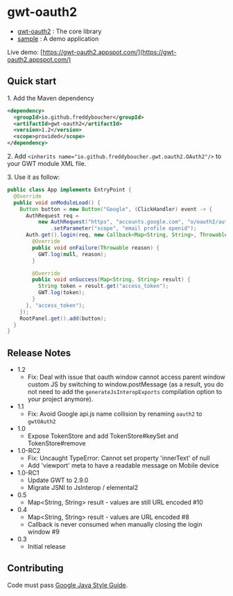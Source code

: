 gwt-oauth2
==========

* [gwt-oauth2](gwt-oauth2) : The core library
* [sample](sample) : A demo application

Live demo: [https://gwt-oauth2.appspot.com/](https://gwt-oauth2.appspot.com/)

Quick start
-------------

1\. Add the Maven dependency
```xml
<dependency>
  <groupId>io.github.freddyboucher</groupId>
  <artifactId>gwt-oauth2</artifactId>
  <version>1.2</version>
  <scope>provided</scope>
</dependency>
```

2\. Add `<inherits name="io.github.freddyboucher.gwt.oauth2.OAuth2"/>` to your GWT module XML file.

3\. Use it as follow:
```java
public class App implements EntryPoint {
  @Override
  public void onModuleLoad() {
    Button button = new Button("Google", (ClickHandler) event -> {
      AuthRequest req =
          new AuthRequest("https", "accounts.google.com", "o/oauth2/auth", "GOOGLE_CLIENT_ID")
              .setParameter("scope", "email profile openid");
      Auth.get().login(req, new Callback<Map<String, String>, Throwable>() {
        @Override
        public void onFailure(Throwable reason) {
          GWT.log(null, reason);
        }

        @Override
        public void onSuccess(Map<String, String> result) {
          String token = result.get("access_token");
          GWT.log(token);
        }
      }, "access_token");
    });
    RootPanel.get().add(button);
  }
}
```

Release Notes
-------------

- 1.2
  - Fix: Deal with issue that oauth window cannot access parent window custom JS by switching to
    window.postMessage (as a result, you do not need to add the `generateJsInteropExports`
    compilation option to your project anymore).
- 1.1
  - Fix: Avoid Google api.js name collision by renaming `oauth2` to `gwtOAuth2`
- 1.0
  - Expose TokenStore and add TokenStore#keySet and TokenStore#remove
- 1.0-RC2
  - Fix: Uncaught TypeError: Cannot set property 'innerText' of null
  - Add 'viewport' meta to have a readable message on Mobile device
- 1.0-RC1
  - Update GWT to 2.9.0
  - Migrate JSNI to JsInterop / elemental2
- 0.5
  - Map<String, String> result - values are still URL encoded #10
- 0.4
  - Map<String, String> result - values are URL encoded #8
  - Callback is never consumed when manually closing the login window #9
- 0.3
  - Initial release

Contributing
-------------

Code must pass [Google Java Style Guide](https://checkstyle.sourceforge.io/styleguides/google-java-style-20180523/javaguide.html).
